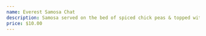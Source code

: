 ```yaml
---
name: Everest Samosa Chat
description: Samosa served on the bed of spiced chick peas & topped with chutneys... Yummy!!!!
price: $10.00
---
```


